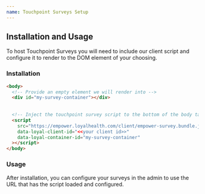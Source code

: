 ```yaml
---
name: Touchpoint Surveys Setup
---
```


## Installation and Usage

To host Touchpoint Surveys you will need to include our client script and 
configure it to render to the DOM element of your choosing.

### Installation


```html
<body>
  <!-- Provide an empty element we will render into -->
  <div id="my-survey-container"></div>
  
  
  <!-- Inject the touchpoint survey script to the bottom of the body tag -->
  <script
    src="https://empower.loyalhealth.com/client/empower-survey.bundle.js"
    data-loyal-client-id="<<your client id>>"
    data-loyal-container-id="my-survey-container"
  ></script>
</body>
```

### Usage

After installation, you can configure your surveys in the admin to use the 
URL that has the script loaded and configured. 